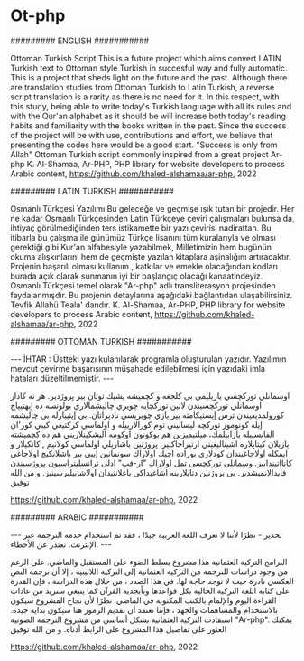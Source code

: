 # Ot-php

######### ENGLISH ###########

Ottoman Turkish Script
This is a future project which aims convert LATIN Turkish text to Ottoman style Turkish in succesful way and fully automatic.
This is a project that sheds light on the future and the past. Although there are translation studies from Ottoman Turkish to Latin Turkish, a reverse script translation is a rarity as there is no need for it. In this respect, with this study, being able to write today's Turkish language with all its rules and with the Qur'an alphabet as it should be will increase both today's reading habits and familiarity with the books written in the past. Since the success of the project will be with use, contributions and effort, we believe that presenting the codes here would be a good start.
"Success is only from Allah"
Ottoman Turkish script commonly inspired from a great project Ar-php 
K. Al-Shamaa, Ar-PHP, PHP library for website developers to process Arabic content, 
https://github.com/khaled-alshamaa/ar-php, 2022

######### LATIN TURKISH ###########

Osmanlı Türkçesi Yazılımı
Bu geleceğe ve geçmişe ışık tutan bir projedir. Her ne kadar Osmanlı Türkçesinden Latin Türkçeye çeviri çalışmaları bulunsa da, ihtiyaç görülmediğinden ters istikamette bir yazı çevirisi nadirattan. Bu itibarla bu çalışma ile günümüz Türkçe lisanını tüm kuralarıyla ve olması gerektiği gibi Kur'an alfabesiyle yazabilmek, Milletimizin hem bugünün okuma alışkınlarını hem de geçmişte yazılan kitaplara aşinalığını artıracaktır. Projenin başarılı olması kullanım , katkılar ve emekle olacağından kodları burada açık olarak sunmanın iyi bir başlangıç olacağı kanaatindeyiz.  
Osmanlı Türkçesi temel olarak "Ar-php" adlı transliterasyon projesinden faydalanmışdır.
Bu projenin detaylarına aşağıdaki bağlantıdan ulaşabilirsiniz.
Tevfik Allahü Teala' dandır.
K. Al-Shamaa, Ar-PHP, PHP library for website developers to process Arabic content, 
https://github.com/khaled-alshamaa/ar-php, 2022

######### OTTOMAN TURKISH ###########

--- İHTAR : Üstteki yazı kulanılarak programla oluşturulan yazıdır. Yazılımın mevcut çevirme başarısının müşahade edilebilmesi için yazıdaki imla hataları düzeltilmemiştir. --- 

اوسمانلي توركچسي يازيليمي بی كلجغه و كچميشه يشيك توتان بير پروژدير. هر نه كادار اوسمانلي توركچسيندن لاتين توركچايه چويري چاليشمالاري بولونسه ده إیهتيياچ كورولمديغيندن ترس إیستيكامته بير يازي چويريسي ناديراتان. بی إیتيبارله بی چاليشمه إیله كونوموز توركچه ليسانيني توم كورالارييله و اولماسي كركتيغي كيبي كور'ان الفابسييله يازابيلمك، ميلتيميزين هم بوكونون اوكومه اليشكينلاريني هم ده كچميشته يازيلان كيتاپلاره اشيناليغيني ارتيراجاكتير. پروژنين باشاريلي اولماسي كولانيم , كاتكيلار و ايمكله اولاجاغيندان كودلاري بوراده اچيك اولاراك سونمانين إیيي بير باشلانكيچ اولاجاغي كانااتينداييز. وسمانلي توركچسي تمل اولاراك "ار-فپ" ادلي ترانسليتراسيون پروژسيندن فايدالانميشدير. بی پروژنين دتايلارينه اشاغيداكي باغلانتيدان اولاشابيليرسينيز.
و من الله توفیق

https://github.com/khaled-alshamaa/ar-php, 2022

######### ARABIC ###########

--- تحذير - نظرًا لأننا لا نعرف اللغة العربية جيدًا ، فقد تم استخدام خدمة الترجمة عبر الإنترنت. نعتذر عن الأخطاء. --- 

البرامج التركية العثمانية
هذا مشروع يسلط الضوء على المستقبل والماضي. على الرغم من وجود دراسات للترجمة من التركية العثمانية إلى التركية اللاتينية ، إلا أن ترجمة النص العكسي نادرة حيث لا توجد حاجة لها. في هذا الصدد ، من خلال هذه الدراسة ، فإن القدرة على كتابة اللغة التركية الحالية بكل قواعدها وبأبجدية القرآن كما ينبغي ستزيد من عادات القراءة اليوم والإلمام بالكتب المكتوبة في الماضي. نظرًا لأن نجاح المشروع سيكون بالاستخدام والمساهمات والجهد ، فإننا نعتقد أن تقديم الرموز هنا سيكون بداية جيدة.
استفادت التركية العثمانية بشكل أساسي من مشروع الترجمة الصوتية "Ar-php".
يمكنك العثور على تفاصيل هذا المشروع على الرابط أدناه.
و من الله توفیق

https://github.com/khaled-alshamaa/ar-php, 2022
